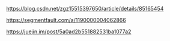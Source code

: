 https://blog.csdn.net/zgz15515397650/article/details/85165454

https://segmentfault.com/a/1190000004062866

https://juejin.im/post/5a0ad2b551882531ba1077a2
